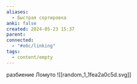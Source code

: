 ```yaml
---
aliases:
  - Быстрая сортировка
anki: false
created: 2024-05-23 15:37
parent: 
connected:
  - "#обс/linking"
tags:
  - content/empty
---
```

разбиение Ломуто
![[random_1_1fea2a0c5d.svg]]